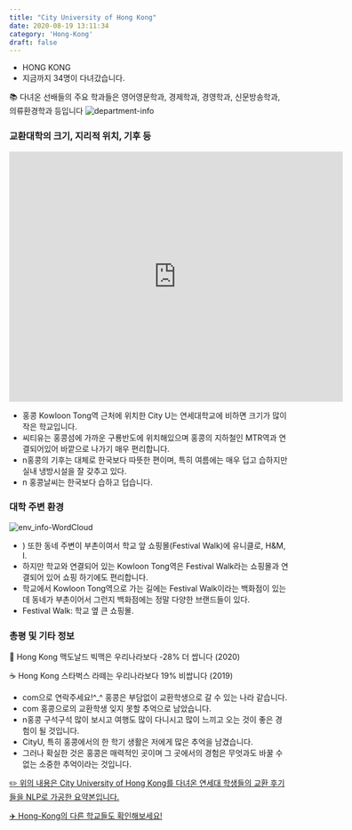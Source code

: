 ```yaml
---
title: "City University of Hong Kong"
date: 2020-08-19 13:11:34
category: 'Hong-Kong'
draft: false
---
```



* HONG KONG
* 지금까지 34명이 다녀갔습니다. 

📚 다녀온 선배들의 주요 학과들은 영어영문학과, 경제학과, 경영학과, 신문방송학과, 의류환경학과 등입니다
![department-info](../plots/CN000002.png)
### 교환대학의 크기, 지리적 위치, 기후 등
<iframe
width="600"
height="450"
frameborder="0" style="border:0"
src="https://www.google.com/maps/embed/v1/place?key=AIzaSyC9e1AME-pVmWC4hBpFdu5S4dKzyepa3HQ&q=City+University+of+Hong+Kong&center=22.3366793,114.1724234&zoom=14" allowfullscreen>
</iframe>

* 홍콩 Kowloon Tong역 근처에 위치한 City U는 연세대학교에 비하면 크기가 많이 작은 학교입니다.
* 씨티유는 홍콩섬에 가까운 구룡반도에 위치해있으며 홍콩의 지하철인 MTR역과 연결되어있어 바깥으로 나가기 매우 편리합니다.
* n홍콩의 기후는 대체로 한국보다 따뜻한 편이며, 특히 여름에는 매우 덥고 습하지만 실내 냉방시설을 잘 갖추고 있다.
* n 홍콩날씨는 한국보다 습하고 덥습니다.


### 대학 주변 환경

![env_info-WordCloud](../univ_wordclouds_okt/env_info/CN000002_env_info_okt.png)

* ) 또한 동네 주변이 부촌이여서 학교 앞 쇼핑몰(Festival Walk)에 유니클로, H&M, I.
* 하지만 학교와 연결되어 있는 Kowloon Tong역은 Festival Walk라는 쇼핑몰과 연결되어 있어 쇼핑 하기에도 편리합니다.
* 학교에서 Kowloon Tong역으로 가는 길에는 Festival Walk이라는 백화점이 있는데 동네가 부촌이어서 그런지 백화점에는 정말 다양한 브랜드들이 있다.
* Festival Walk: 학교 옆 큰 쇼핑몰.


### 총평 및 기타 정보 
🍔 Hong Kong 맥도날드 빅맥은 우리나라보다 -28% 더 쌉니다 (2020)

☕️ Hong Kong 스타벅스 라떼는 우리나라보다 19% 비쌉니다 (2019)
* com으로 연락주세요!^_^ 홍콩은 부담없이 교환학생으로 갈 수 있는 나라 같습니다.
* com 홍콩으로의 교환학생 잊지 못할 추억으로 남았습니다.
* n홍콩 구석구석 많이 보시고 여행도 많이 다니시고 많이 느끼고 오는 것이 좋은 경험이 될 것입니다.
* CityU, 특히 홍콩에서의 한 학기 생활은 저에게 많은 추억을 남겼습니다.
* 그러나 확실한 것은 홍콩은 매력적인 곳이며 그 곳에서의 경험은 무엇과도 바꿀 수 없는 소중한 추억이라는 것입니다.


[✏️ 위의 내용은 City University of Hong Kong를 다녀온 연세대 학생들의 교환 후기들을 NLP로 가공한 요약본입니다.](http://oia.yonsei.ac.kr/partner/expReport.asp?ucode=CN000002&bgbn=A)

[✈️ Hong-Kong의 다른 학교들도 확인해보세요!](https://yonsei-exchange.netlify.app/?category=Hong-Kong)
